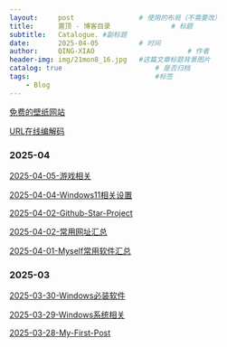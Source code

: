 ```yaml
---
layout:     post   				# 使用的布局（不需要改）
title:      置顶 - 博客目录				# 标题 
subtitle:   Catalogue. #副标题
date:       2025-04-05			# 时间
author:     QING-XIAO						# 作者
header-img: img/21mon8_16.jpg 	#这篇文章标题背景图片
catalog: true 						# 是否归档
tags:								#标签
    - Blog
---
```


<a href="https://wallspic.com/cn" target="_blank">免费的壁纸网站</a>

<a href="https://www.w3cschool.cn/tools/index?name=urlencode" target="_blank">URL在线编解码</a>

### 2025-04
[2025-04-05-游戏相关](https://qing-xiao.github.io/2025-04-05-Post1-%E6%B8%B8%E6%88%8F%E7%9B%B8%E5%85%B3/)

[2025-04-04-Windows11相关设置](https://qing-xiao.github.io/2025-04-04-Post1-Windows11%E7%9B%B8%E5%85%B3%E8%AE%BE%E7%BD%AE/)

[2025-04-02-Github-Star-Project](https://qing-xiao.github.io/2025-04-02-Post2-Github-Star-Project/)

[2025-04-02-常用网址汇总](https://qing-xiao.github.io/2025-04-02-Post1-%E5%B8%B8%E7%94%A8%E7%BD%91%E5%9D%80%E6%B1%87%E6%80%BB/)

[2025-04-01-Myself常用软件汇总](https://qing-xiao.github.io/2025-04-01-Myself%E5%B8%B8%E7%94%A8%E8%BD%AF%E4%BB%B6%E6%B1%87%E6%80%BB/)

### 2025-03
[2025-03-30-Windows必装软件](https://qing-xiao.github.io/2025-03-30-Windows%E5%BF%85%E8%A3%85%E8%BD%AF%E4%BB%B6)

[2025-03-29-Windows系统相关](https://qing-xiao.github.io/2025-03-29-Windows%E7%B3%BB%E7%BB%9F%E7%9B%B8%E5%85%B3/)

[2025-03-28-My-First-Post](https://qing-xiao.github.io/2025-03-28-My-First-Post/) 

